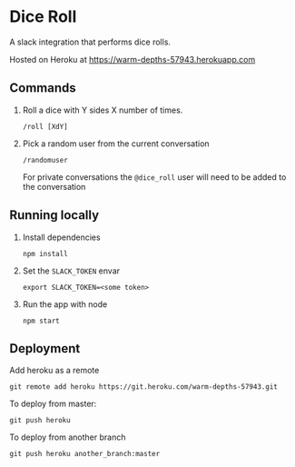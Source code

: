 Dice Roll
=========

A slack integration that performs dice rolls.

Hosted on Heroku at https://warm-depths-57943.herokuapp.com

## Commands

1. Roll a dice with Y sides X number of times.
  
   `/roll [XdY]`

2. Pick a random user from the current conversation

   `/randomuser`

   For private conversations the `@dice_roll` user will need to be added to the conversation

## Running locally

1. Install dependencies
   
   `npm install`

2. Set the `SLACK_TOKEN` envar
   
   `export SLACK_TOKEN=<some token>`
    
3. Run the app with node
   
   `npm start`

## Deployment

Add heroku as a remote

`git remote add heroku https://git.heroku.com/warm-depths-57943.git`

To deploy from master:

`git push heroku`

To deploy from another branch

`git push heroku another_branch:master`
